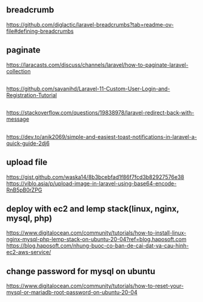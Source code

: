 ## breadcrumb
https://github.com/diglactic/laravel-breadcrumbs?tab=readme-ov-file#defining-breadcrumbs
## paginate
https://laracasts.com/discuss/channels/laravel/how-to-paginate-laravel-collection

##
https://github.com/savanihd/Laravel-11-Custom-User-Login-and-Registration-Tutorial

##
https://stackoverflow.com/questions/19838978/laravel-redirect-back-with-message

##
https://dev.to/anik2069/simple-and-easiest-toast-notifications-in-laravel-a-quick-guide-2dj6

## upload file
https://gist.github.com/waska14/8b3bcebfad1f86f7fcd3b82927576e38
https://viblo.asia/p/upload-image-in-laravel-using-base64-encode-RnB5pB0rZPG

## deploy with ec2 and lemp stack(linux, nginx, mysql, php)
https://www.digitalocean.com/community/tutorials/how-to-install-linux-nginx-mysql-php-lemp-stack-on-ubuntu-20-04?ref=blog.haposoft.com
https://blog.haposoft.com/nhung-buoc-co-ban-de-cai-dat-va-cau-hinh-ec2-aws-service/

## change password for mysql on ubuntu
https://www.digitalocean.com/community/tutorials/how-to-reset-your-mysql-or-mariadb-root-password-on-ubuntu-20-04